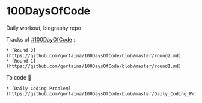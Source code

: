 # 100DaysOfCode
Daily workout, biography repo


Tracks of [#100DayOfCode](https://www.100daysofcode.com/) :
```
* [Round 2](https://github.com/gortaina/100DaysOfCode/blob/master/round2.md)
* [Round 1](https://github.com/gortaina/100DaysOfCode/blob/master/round1.md)
```

To code :construction_worker:
```
* [Daily Coding Problem](https://github.com/gortaina/100DaysOfCode/blob/master/Daily_Coding_Problem_2020.md)
```
